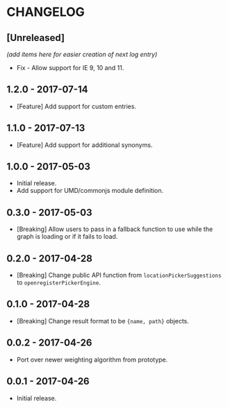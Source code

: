 # CHANGELOG

## [Unreleased]

_(add items here for easier creation of next log entry)_
- Fix - Allow support for IE 9, 10 and 11.

## 1.2.0 - 2017-07-14

- [Feature] Add support for custom entries.

## 1.1.0 - 2017-07-13

- [Feature] Add support for additional synonyms.

## 1.0.0 - 2017-05-03

- Initial release.
- Add support for UMD/commonjs module definition.

## 0.3.0 - 2017-05-03

- [Breaking] Allow users to pass in a fallback function to use while the graph is loading or if it fails to load.

## 0.2.0 - 2017-04-28

- [Breaking] Change public API function from `locationPickerSuggestions` to `openregisterPickerEngine`.

## 0.1.0 - 2017-04-28

- [Breaking] Change result format to be `{name, path}` objects.

## 0.0.2 - 2017-04-26

- Port over newer weighting algorithm from prototype.

## 0.0.1 - 2017-04-26

- Initial release.
